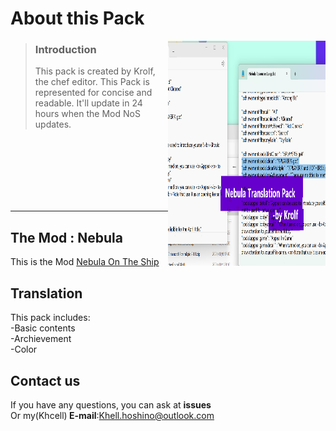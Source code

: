 # About this Pack
<img align="right" src="Resources/Image.png" width="50%" height="360"/>
<p align="left">

> ### Introduction
>
> This pack is created by Krolf, the chef editor. This Pack is represented for concise and readable. It'll update in 24 hours when the Mod NoS updates.
<br>
<br>
<br>
<br>
<br>
<br>
</p>

---
## The Mod : Nebula 
This is the Mod [Nebula On The Ship](https://github.com/Dolly1016/Nebula)
## Translation
This pack includes:<br> -Basic contents<br> -Archievement<br> -Color
## Contact us
If you have any questions, you can ask at <b>issues</b><br>Or my(Khcell)<b> E-mail</b>:Khell.hoshino@outlook.com
